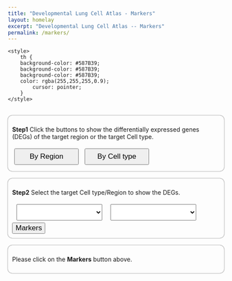 ```yaml
---
title: "Developmental Lung Cell Atlas - Markers"
layout: homelay
excerpt: "Developmental Lung Cell Atlas -- Markers"
permalink: /markers/
---
```

<html>
<head>
	<meta http-equiv="Content-type" content="text/html; charset=utf-8">
	<meta name="viewport" content="width=device-width,initial-scale=1,user-scalable=no">
	<link rel="stylesheet" type="text/css" href="https://cdn.datatables.net/1.12.1/css/jquery.dataTables.min.css">
	<link rel="stylesheet" type="text/css" href="https://cdn.datatables.net/buttons/2.2.3/css/buttons.dataTables.min.css">
</head>
<body>
  <script type="text/javascript"  src="https://code.jquery.com/jquery-3.5.1.js"></script>
	<script type="text/javascript"  src="https://cdn.datatables.net/1.12.1/js/jquery.dataTables.min.js"></script>
	<script type="text/javascript"  src="https://cdn.datatables.net/buttons/2.2.3/js/dataTables.buttons.min.js"></script>
	<script type="text/javascript"  src="https://cdnjs.cloudflare.com/ajax/libs/jszip/3.1.3/jszip.min.js"></script>
	<script type="text/javascript"  src="https://cdnjs.cloudflare.com/ajax/libs/pdfmake/0.1.53/pdfmake.min.js"></script>
	<script type="text/javascript"  src="https://cdnjs.cloudflare.com/ajax/libs/pdfmake/0.1.53/vfs_fonts.js"></script>
	<script type="text/javascript" src="https://cdn.datatables.net/buttons/2.2.3/js/buttons.html5.min.js"></script>
	<script type="text/javascript"  src="https://cdn.datatables.net/buttons/2.2.3/js/buttons.print.min.js"></script>

    <style>
		th {
        background-color: #587B39;
        background-color: #587B39;
        background-color: #587B39;
        color: rgba(255,255,255,0.9);
		    cursor: pointer;
        }
	</style>

<!-- <p class="text-center" style="color:#587B39; font-size:20px; "> (This page shows the differentially expressed genes (DEGs) according to the regions/cell types)</p> -->
<!-- <div class="container">
<p><b>Step1</b> Click below to select a target dataset for analysis.</p>
<div class="row" style="display: flex; justify-content: space-between;">
<div class="col-lg-3 text-center custom-column">
<div class="img-circle card photo-card card-clickable" onclick="handleClick('Adult',this)">
<img src="{{ site.url }}{{ site.baseurl }}/images/homePage/adult-brain.png" class="rounded-circle" />
</div> -->
<!-- <div>
<p class="text-center" style="margin-top: 16px;">
<b style="font-size: 24px; color: #587B39;">
ADULT BRAIN
</b>
</p>
</div> -->
<!-- </div> -->

<!-- <div class="col-lg-3 text-center custom-column">
<div class="img-circle card photo-card card-clickable" onclick="handleClick('Fetal',this)">
<img src="{{ site.url }}{{ site.baseurl }}/images/homePage/fetal-brain.png" class="rounded-circle" />
</div>
<div>
<p class="text-center" style="margin-top: 16px;">
<b style="font-size: 24px; color: #587B39;">
FETAL BRAIN
</b>
</p>
</div> -->
<!-- </div> -->


<!-- <div class="col-lg-3 text-center custom-column">
<div class="img-circle card photo-card card-clickable" onclick="handleClick('Tumour',this)">
<img src="{{ site.url }}{{ site.baseurl }}/images/homePage/tumour-brain.png" class="rounded-circle" />
</div> -->
<!-- <div>
<p class="text-center" style="margin-top: 16px;">
<b style="font-size: 24px; color: #587B39;">
TUMOR
</b>
</p>
</div> -->
<!-- </div> -->

<!-- <div class="col-lg-3 text-center custom-column">
<div class="img-circle card photo-card card-clickable" onclick="handleClick('Organoid',this)">
<img src="{{ site.url }}{{ site.baseurl }}/images/homePage/drganoid-brain.png" class="rounded-circle" />
</div> -->
<!-- <div> -->
<!-- <p class="text-center" style="margin-top: 16px;">
<b style="font-size: 24px; color: #587B39;">
ORGANOID
</b>
</p>
</div> -->
<!-- </div>
</div>
</div> -->
<br/>
<div class="container" style="box-shadow: 0 0 2px;">
<p><b>Step1</b> Click the buttons to show the differentially expressed genes (DEGs) of the target region or the target Cell type.</p>
  <button id="buttonA" onclick="changeOrder('A')">By Region</button>
  <button id="buttonB" onclick="changeOrder('B')">By Cell type</button>
</div>
  <br/>

<div class="container" style="box-shadow: 0 0 2px;">
<p><b>Step2</b> Select the target Cell type/Region to show the DEGs.</p>
  <p id="sentence"></p>
  <select id="selectBox1" style="width: 200px; margin: 0 10px" onchange="handleSelectChange()"></select>
  <select id="selectBox2" style="width: 200px; margin: 5px" onchange="handleSelectChange()"></select>
  <!-- <button type="button" class="btn btn-primary btn-sm" onclick="toggleContent();displaySelectedImage();displaySelectedTable();">Markers</button> -->
  <button type="button" class="btn btn-primary btn-sm" style="text-transform: capitalize;" onclick="toggleContent();displaySelectedImage();displaySelectedTable();">Markers</button>
</div>
<br/>
<div id="contentContainer" style="display: none;">
<div class="container" style="box-shadow: 0 0 2px;">
<div class="image-container">
<b>Result</b> Volcano Plot.
<img id="selectedImage" src="" alt="Selected Image">
</div>
</div>
<br/>
<div class="container">
<b>Result</b> The table of DEGs.
<div id="csvTableContainer" style="max-height: 500px; overflow-y: auto; box-shadow: 0 0 2px;"></div>
</div>
</div>
<script>
jQuery( document ).ready(function( $ ) {
        $(document).ready( function () {
        $.noConflict();
        var table = $('#mytable').DataTable();
        });
})
</script>

<div class="container" style="box-shadow: 0 0 2px;">
<p id="clickMessageContainer" style="display: block;">Please click on the <b>Markers</b> button above.</p>
</div>


<style>
    .custom-column {
        margin: 0 50px; /* 设置列之间的间距 */
    }
</style>
<style>
  #csvTableContainer {
    max-height: 500px;
    overflow-y: auto;
  }

  /* 将表格头部固定 */
  #csvTableContainer thead {
    position: sticky;
    top: 0;
    background-color: white;
  }
</style>







<style>
   /* 设置固定宽度 */
  #selectBox1, #selectBox2 {
    width: 400px; /* 这里可以根据需要调整宽度 */
    height: 38px
  }
  .active {
    background-color: #587B39; 
    color: white;
  }
  .image-container {
    max-width: 100%;
    max-height: 100%;
    background-color: none;
    justify-content: center;
    align-items: center;
    box-shadow: none;
  }
  
  .image-container img {
    width: 100%;
    height: 100%;
    object-fit: contain;
  }
/*   .table-container {
    max-height: 500px; 
    overflow-y: auto;
  } */
</style>
<script type="text/javascript"  src="https://code.jquery.com/jquery-3.5.1.js"></script>
<script type="text/javascript"  src="https://cdn.datatables.net/1.12.1/js/jquery.dataTables.min.js"></script>
<script type="text/javascript"  src="https://cdn.datatables.net/buttons/2.2.3/js/dataTables.buttons.min.js"></script>
<script type="text/javascript"  src="https://cdnjs.cloudflare.com/ajax/libs/jszip/3.1.3/jszip.min.js"></script>
<script type="text/javascript"  src="https://cdnjs.cloudflare.com/ajax/libs/pdfmake/0.1.53/pdfmake.min.js"></script>
<script type="text/javascript"  src="https://cdnjs.cloudflare.com/ajax/libs/pdfmake/0.1.53/vfs_fonts.js"></script>
<script type="text/javascript" src="https://cdn.datatables.net/buttons/2.2.3/js/buttons.html5.min.js"></script>
<script type="text/javascript"  src="https://cdn.datatables.net/buttons/2.2.3/js/buttons.print.min.js"></script>
<div id="csvTableContainer"></div>
<script>
  var selectBox1 = document.getElementById('selectBox1');
  var selectBox2 = document.getElementById('selectBox2');
  document.addEventListener('DOMContentLoaded', function() {
    loadInitialData();
  });
  function loadInitialData() {
    // 加载 RegionDEG.json 并填充 selectBox1
    fetch('{{ site.url }}{{ site.baseurl }}/js/genepage/RegionDEG.json')
      .then(response => response.json())
      .then(data => {
        // 假设我们只关心第一个键的值
        var firstKey = Object.keys(data)[0];
        var options = data[firstKey] || []; // 使用空数组如果 data[firstKey] 未定义
        updateSelectBoxOptions('selectBox1', options);
        handleSelectChange(); // 确保选中第一个选项
      })
      .catch(error => {
        console.error('Error loading RegionDEG.json:', error);
      });
    // 加载 CellTypeDEG.json 并填充 selectBox2
    fetch('{{ site.url }}{{ site.baseurl }}/js/genepage/CellTypeDEG.json')
      .then(response => response.json())
      .then(data => {
        // 假设我们只关心第一个键的值
        var firstKey = Object.keys(data)[0];
        var options = data[firstKey] || []; // 使用空数组如果 data[firstKey] 未定义
        updateSelectBoxOptions('selectBox2', options);
        handleSelectChange(); // 确保选中第一个选项
      })
      .catch(error => {
        console.error('Error loading CellTypeDEG.json:', error);
      });
    displaySelectedImage();
  }
  function handleSelectChange() {
    var selectBox1 = document.getElementById('selectBox1');
    var selectBox2 = document.getElementById('selectBox2');
    var option1 = selectBox1.options[selectBox1.selectedIndex].value;
    var option2 = selectBox2.options[selectBox2.selectedIndex].value;
    selectedOptions = [option1, option2];
    resetDisplay();
    displaySelectedImage();
    displaySelectedTable();
  }
  function resetDisplay() {
      var contentContainer = document.getElementById('contentContainer');
      var clickMessageContainer = document.getElementById('clickMessageContainer');
      contentContainer.style.display = 'none';
      clickMessageContainer.style.display = 'block';
    }
function displaySelectedImage() {
  if (selectedOptions.length === 2) {
    var imageName = 'Atlas' + '_' + encodeURIComponent(selectedOptions[0]) + '_' + encodeURIComponent(selectedOptions[1]) + '.png';
    var imagePath;
    if (selectedButton === 'A') {
      imagePath = 'https://data.braincellatlas.org/mock/volcano/markers/ByRegion/Volcano/png/' + imageName;
    } else if (selectedButton === 'B') {
      imagePath = 'https://data.braincellatlas.org/mock/volcano/markers/ByCellType/Volcano/png/' + imageName;
    } else {
      console.error('Invalid button selection:', selectedButton);
      return; // 退出函数
    }
    console.log('Image path:', imagePath); // 调试信息
    var imageElement = document.getElementById('selectedImage');
    if (imageElement) {
      // 处理图片加载成功
      imageElement.onload = function() {
        console.log('Image loaded successfully:', imagePath);
        var errorMessage = document.getElementById('errorMessage');
        if (errorMessage) {
          errorMessage.remove();
        }
        imageLoaded = true; // 图片加载成功
      };
      // 处理图片加载错误
      imageElement.onerror = function() {
        console.error('Failed to load image:', imagePath);
        imageElement.src = ''; // 清空src属性
        imageElement.alt = '';
        displayErrorMessage('No region or cell type in this dataset');
        imageLoaded = false; // 图片加载失败
      };
      // 设置图片路径和样式
      imageElement.src = imagePath;
      imageElement.style.width = '500px'; // 设置宽度
      imageElement.style.height = 'auto'; // 高度自动调整
      imageElement.style.display = 'block'; // 设置图片为块级元素
      imageElement.style.margin = '0 auto'; // 图片居中
    } else {
      console.error('Element with id "selectedImage" not found.');
    }
  } else {
    console.log('Please select the necessary options.');
    hideTableAndShowMessage(); // 当没有图片展示时，隐藏表格并显示 "No table" 消息
  }
}
function displayErrorMessage(message) {
  var imageElement = document.getElementById('selectedImage');
  var errorMessage = document.getElementById('errorMessage');
  if (!errorMessage) {
    errorMessage = document.createElement('div');
    errorMessage.id = 'errorMessage';
    errorMessage.textContent = message;
    errorMessage.style.textAlign = 'center';
    imageElement.parentNode.insertBefore(errorMessage, imageElement.nextSibling);
  } else {
    errorMessage.textContent = message;
  }
}
function hideTableAndShowMessage() {
  var tableContainer = document.getElementById('csvTableContainer');
  tableContainer.innerHTML = ''; // 清空表格内容
  // 显示 "No table" 消息
  var noTableMessage = document.getElementById('noTableMessage');
  if (!noTableMessage) {
    noTableMessage = document.createElement('div');
    noTableMessage.id = 'noTableMessage';
    noTableMessage.textContent = 'No the region or cell type in this dataset';
    noTableMessage.style.textAlign = 'center';
    tableContainer.appendChild(noTableMessage);
  }
}
// function sortTable(columnIndex) {
//     var table = document.getElementById("your-table-id"); // 替换为你的表格的ID
//     var rows = Array.from(table.rows).slice(1); // 去掉表头，获取行数组 
//     // 根据指定的列索引进行排序
//     rows.sort(function(rowA, rowB) {
//         var cellA = rowA.cells[columnIndex].textContent.trim();
//         var cellB = rowB.cells[columnIndex].textContent.trim();
//         return cellA.localeCompare(cellB, "zh");
//     });
//     // 将排序后的行重新添加到表格中
//     rows.forEach(function(row) {
//         table.appendChild(row);
//     });
// }
// jQuery( document ).ready(function( $ ) {
//         $(document).ready( function () {
//         $.noConflict();
//         var table = $('#mytable').DataTable();
//         });
// })
function displaySelectedTable() {
  clearTableAndMessage();
  if (!imageLoaded) {
    console.log('No image to show.');
    hideTableAndShowMessage();
    return;
  }
  if (selectedOptions.length === 2) {
    var tableName;
    var tablePath;
    // 根据 selectedButton 来生成表格文件名和路径
    if (selectedButton === 'A') {
      tableName = 'Atlas' + '_' + encodeURIComponent(selectedOptions[0]) + '_' + encodeURIComponent(selectedOptions[1]) + '_cell_type.csv';
      tablePath = 'https://data.braincellatlas.org/mock/volcano/ByRegion/' + tableName;
    } else if (selectedButton === 'B') {
      tableName = 'Atlas' + '_' + encodeURIComponent(selectedOptions[0]) + '_' + encodeURIComponent(selectedOptions[1]) + '_cell_type.csv';
      tablePath = 'https://data.braincellatlas.org/mock/volcano/ByCellType/' + tableName;
    } else {
      console.log('Please select an image and options.');
      hideTableAndShowMessage(); // 结束函数的执行，并显示 "No table" 消息
      return; // 结束函数的执行
    }
    console.log('Table Path:', tablePath);
    var xhr = new XMLHttpRequest();
    xhr.open('GET', tablePath, true);
    xhr.onreadystatechange = function() {
      if (xhr.readyState === 4 && xhr.status === 200) {
        var csvData = xhr.responseText;
        console.log('CSV Data:', csvData);
        // 检查是否有 "No figure to show" 消息
        var errorMessage = document.getElementById('errorMessage');
        if (errorMessage && errorMessage.textContent === 'No the region or cell type in this dataset') {
          hideTableAndShowMessage(); // 隐藏表格并显示 "No table" 消息
          return;
        }
        var tableContainer = document.getElementById('csvTableContainer');
        // 解析 CSV 数据
        var rows = csvData.split('\n');
        var tableHtml = '<table id="mytable" class="mytable table table-striped table-bordered" cellspacing="0" width="100%">';
        var headerHtml = `<thead>
        <tr>
            <th>genes</th>
            <th>avg_log2FC</th>
            <th>p_val</th>
            <th>p_val_adj</th>
        </tr>
        </thead>
        <tbody>`;
        tableHtml += headerHtml;
        for (var i = 1; i < rows.length; i++) {
          var cells = rows[i].split(',');
          tableHtml += '<tr>';
          for (var j = 0; j < cells.length; j++) {
            // 去掉每个单元格内容的引号
            var cellContent = cells[j].replace(/^"(.*)"$/, '$1');
            tableHtml += '<td>' + cellContent + '</td>';
          }
          tableHtml += '</tr>';
        }
        tableHtml += `</tbody>
        </table>`;
        // 清除 "No table" 消息
        var noTableMessage = document.getElementById('noTableMessage');
        if (noTableMessage) {
          noTableMessage.remove();
        }
        tableContainer.innerHTML = tableHtml;
        // 初始化表格并按第二列排序
        initializeDataTable();
      }
    };
    xhr.send();
  } else {
    console.log('Please select the necessary options.');
    hideTableAndShowMessage(); // 隐藏表格并显示 "No table" 消息
  }
}
jQuery( document ).ready(function( $ ) {
        $(document).ready( function () {
        $.noConflict();
        var table = $('#mytable').DataTable();
        });
})
function initializeDataTable() {
  jQuery(document).ready(function($) {
    $.noConflict();
    $('#mytable').DataTable({
      "order": [[1, "asc"]] // 默认按第二列（索引1）升序排序
    });
  });
}
function clearTableAndMessage() {
  // 清除表格内容
  var tableContainer = document.getElementById('csvTableContainer');
  tableContainer.innerHTML = '';
  // 显示 "No table" 消息
  var noTableMessage = document.getElementById('noTableMessage');
  if (!noTableMessage) {
    noTableMessage = document.createElement('div');
    noTableMessage.id = 'noTableMessage';
    noTableMessage.textContent = 'No the region or cell type in this dataset';
    noTableMessage.style.textAlign = 'center';
    tableContainer.appendChild(noTableMessage);
  }
}
function updateSelectBoxOptions(selectBoxId, options) {
    var selectBox = document.getElementById(selectBoxId);
    selectBox.innerHTML = generateOptionsHtml(options);
    if (options.length > 0) {
        selectBox.value = options[0]; // 默认选中第一个选项
    }
  }
  function generateOptionsHtml(options) {
    var optionsHtml = '';
    for (var i = 0; i < options.length; i++) {
      optionsHtml += '<option value="' + options[i] + '">' + options[i] + '</option>';
    }
    return optionsHtml;
  }
document.addEventListener('DOMContentLoaded', function() {
    var buttonA = document.getElementById('buttonA');
    var buttonB = document.getElementById('buttonB');
    buttonA.click();
    // 设置按钮 A 为选中状态
    buttonA.classList.add('active');
    buttonB.classList.remove('active');
  });
  var activeButton = null;
  function changeOrder(button) {
    var sentenceElement = document.getElementById("sentence");
    var buttonA = document.getElementById('buttonA');
    var buttonB = document.getElementById('buttonB');
    if (button === 'A') {
      buttonA.classList.add('active');
      buttonB.classList.remove('active');
      activeButton = buttonA;
      sentenceElement.innerHTML = 'Search for <b>differentially expressed genes (DEGs)</b> of selected cell type compared to others in the selected region.';
      selectedButton = button;
      originalOrder = true;
      resetSelectBoxes();
    } else if (button === 'B') {
      buttonA.classList.remove('active');
      buttonB.classList.add('active');
      activeButton = buttonB;
      sentenceElement.innerHTML = 'Search for <b>differentially expressed genes (DEGs)</b> of selected region compared to others in the selected cell type.';
      selectedButton = button;
      originalOrder = false;
      resetSelectBoxes();
      resetDisplay();
    }
 }   
  function resetSelectBoxes() {
    if (originalOrder) {
      selectBox1.parentNode.insertBefore(selectBox1, selectBox2);
    } else {
      selectBox2.parentNode.insertBefore(selectBox2, selectBox1);
    }
  }
  function toggleContent() {
    var contentContainer = document.getElementById('contentContainer');
    var clickMessageContainer = document.getElementById('clickMessageContainer');
    if (contentContainer.style.display === 'none') {
      contentContainer.style.display = 'block';
      clickMessageContainer.style.display = 'none';
    } else {
      contentContainer.style.display = 'none';
      clickMessageContainer.style.display = 'block';
    }
  }


</script>

<script>
  $(document).ready( function () {
    $.noConflict();
    var table = $('#mytable').DataTable();
} );
</script>

<script>
function showImage0(photoName) {
    var photoElement = document.getElementById('photo');
    photoElement.src = photoName;
    photoElement.alt = photoName;
  }
</script>
<style>
  .image-container {
    max-width: 100%;
    max-height: 100%;
    background-color: none;
    justify-content: center;
    align-items: center;
    box-shadow: none;
  }
  
  .image-container img {
    width: 100%;
    height: 100%;
    object-fit: contain;
  }
  .container {
  /* background-color: #f0f0f0; */ /* 设置背景颜色为您想要的颜色值 */
  box-shadow: 0 0 2px grey;
  border-radius: 10px; /* 设置边框圆角的半径，可以根据需要进行调整 */
  padding: 10px; /* 可选：添加内边距以增加内容与边框之间的间距 */
}
  #buttonA, #buttonB {
      font-size: 17px; /* Increase font size */
      /* padding: 15px 30px; /* Increase padding */
      margin: 5px; /*Add some margin*/
      width: 150px; /*Set button width  */
      height: 38px; /* Set button height */
      /* cursor: pointer;
      border: none;
      background-color: #587B39; /* Change background color */
      /* color: white; Change text color */
      /* border-radius: 5px; Add border radius  */
    }
    /* #buttonA:hover, #buttonB:hover {
      background-color: #587B39; Change background color on hover */
    /* } */
</style>
<style>
    .photo-card {
/*         width: 200px;
        height: 200px; */
        border: 10px solid #ccc; 
        overflow: hidden;
        border-radius: 50%;
        position: relative;
        background-size: cover;
 /*        display: flex;  
        justify-content: right; /* 水平居中对齐 */
        /* align-items: right;  */
    }
    .photo-card:hover img {
        transform: scale(1.1);
    }
    .photo-card img {
        display: block;
        width: 100%;
        height: 100%;
        object-fit: cover;
        transition: transform 0.3s;
    }
    .photo-card.clicked {
        border-color: #587B39;
    }
</style>
</body>
<style>
    .btn-primary {
      font-weight: normal; /* 确保文本不加粗 */
      font-size: 17px;    /* 设置文本字体大小 */
    }
  </style>